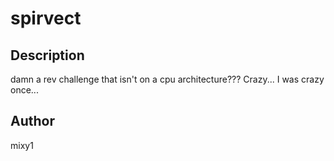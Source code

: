 # spirvect

## Description

damn a rev challenge that isn't on a cpu architecture??? Crazy... I was crazy once...

## Author

mixy1
